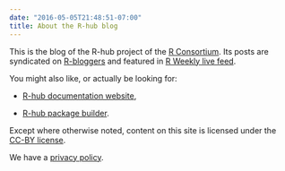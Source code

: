 ```yaml
---
date: "2016-05-05T21:48:51-07:00"
title: About the R-hub blog
---
```


This is the blog of the R-hub project of the [R Consortium](https://www.r-consortium.org/). Its posts are syndicated on [R-bloggers](https://www.r-bloggers.com/) and featured in [R Weekly live feed](https://rweekly.org/live).

You might also like, or actually be looking for:

* [R-hub documentation website](https://docs.r-hub.io/),

* [R-hub package builder](https://builder.r-hub.io/).

Except where otherwise noted, content on this site is licensed under the [CC-BY license](https://creativecommons.org/licenses/by/4.0/). 

We have a [privacy policy](https://github.com/r-hub/blog/blob/745533927b0d51ac0c31d4c9114ee4f6d62b194b/content/privacy.md).